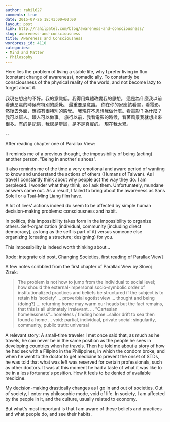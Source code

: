 ```yaml
---
author: rahil627
comments: true
date: 2015-07-26 18:41:00+00:00
layout: post
link: http://rahilpatel.com/blog/awareness-and-consciousness/
slug: awareness-and-consciousness
title: Awareness and Consciousness
wordpress_id: 4110
categories:
- Mind and Matter
- Philosophy
---
```


Here lies the problem of living a stable life, why I prefer living in flux (constant change of awareness), nomadic ally. To constantly be consciousness of the physical reality of the world, and not become lazy to forget about it.

我現在想出的不好。我的意識低。我得用媒體改變我的思想。
這是為什麼我以前看迪昂贏的時候有特別的感覺。
最重要是意識。
你在你的家應該看書，看電影，然後去外面，應該有很特別的感覺。
我現在不思想我做什麼。看電影？為什麼？我可以幫人。跟人可以做事。
旅行以前，我看電影的時候，看著風景我就想出來很多。有的是記憶，我總是辯論，是不是真實的。
現在我太累。

--

After reading chapter one of Parallax View:

It reminds me of a previous thought, the impossibility of being (acting) another person. "Being in another's shoes".

It also reminds me of the time a very emotional and aware period of wanting to know and understand the actions of others (Humans of Taiwan). As I travel I constantly think about why people act the way they do. I am perplexed. I wonder what they think, so I ask them. Unfortunately, mundane answers came out. As a result, I failed to bring about the awareness as Sans Soleil or a Tsai-Ming Liang film have.

A lot of lives' actions indeed do seem to be affected by simple human decision-making problems: consciousness and habit.

In politics, this impossibility takes form in the impossibility to organize others. Self-organization (individual, community [including direct democracy], as long as the self is part of it) versus someone else organizing (creating a structure; designing) for you.

This impossibility is indeed worth thinking about...





[todo: integrate old post, Changing Societies, first reading of Parallax View]

A few notes scribbled from the first chapter of Parallax View by Slovoj Zizek:
<blockquote>The problem is not how to jump from the individual to social level; how should the external-impersonal socio-symbolic order of institutionalized practices and beliefs be structured if the subject is to retain his 'society'
...
proverbial egotist view
...
thought and being (doing?)
...
returning home may warm our heads but the fact remains, that this is all ultimately irrelevant.
...
"Cartesian homelessness"...homeless / finding home...sailor drift to sea then found a home
...
void: partial, individual, private
social: singularity, community, public
truth: universal
</blockquote>

A relevant story:
A small-time traveler I met once said that, as much as he travels, he can never be in the same position as the people he sees in developing countries when he travels. Then he told me about a story of how he had sex with a Filipino in the Philippines, in which the condom broke, and when he went to the doctor to get medicine to prevent the onset of STDs, he was told that what was left was reserved for certain professionals, such as other doctors. It was at this moment he had a taste of what it was like to be in a less fortunate's position. How it feels to be denied of available medicine.

My decision-making drastically changes as I go in and out of societies. Out of society, I enter my philosophic mode, void of life. In society, I am affected by the people in it, and the culture, usually related to economy.

But what's most important is that I am aware of these beliefs and practices and what people do, and see their habits.
